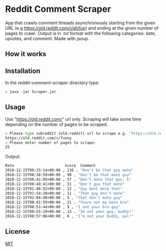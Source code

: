 # Reddit Comment Scraper

App that crawls comment threads asynchronously starting from the given URL (e.g https://old.reddit.com/r/all/top) and ending at the given number of pages to crawl. Output is in .txt format with the following categories: date, upvotes, and comment. Made with jsoup.

## How it works

## Installation
In the reddit-comment-scraper directory type:

```sh
> java -jar Scraper.jar
```
## Usage
Use "https://old.reddit.com/" url only. Scraping will take some time depending on the number of pages to be scraped.
```sh
> Please type subreddit (old.reddit) url to scrape e.g. 'https://old.reddit.com/': 
https://old.reddit.com/r/funny
> Please enter number of pages to scrape:
25
```

Output:
```sh
Date                       Score  Comment
2018-12-15T00:33:14+00:00 , 136 , "Don't be that guy mate"
2018-12-15T00:38:59+00:00 , 90 , "Don't be that mate guy"
2018-12-15T00:42:09+00:00 , 57 , "Don’t mate that guy, b"
2018-12-15T00:49:41+00:00 , 21 , "Don't guy that mate"
2018-12-15T01:46:52+00:00 , 12 , "Guy dont mate that"
2018-12-15T01:54:10+00:00 , 11 , "That guy don't mate"
2018-12-15T02:04:48+00:00 , 5 , "that don't mate guy"
2018-12-15T00:42:59+00:00 , 21 , "Youre not my mate bro"
2018-12-15T00:53:44+00:00 , 9 , "I not your bro guy"
2018-12-15T00:55:19+00:00 , 13 , "Im not your guy, buddy!"
2018-12-15T00:57:06+00:00 , 6 , "I’m not your buddy, pal!"
```

## License
[MIT](https://choosealicense.com/licenses/mit/)